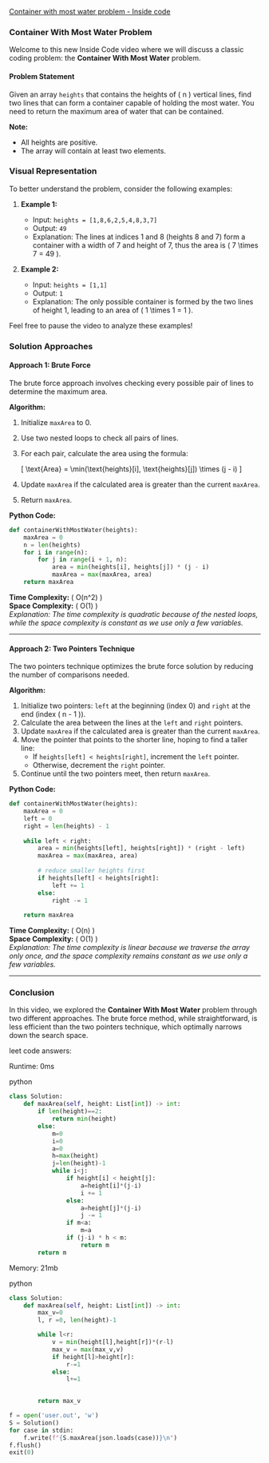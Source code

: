 

[Container with most water problem - Inside code](https://youtu.be/I7fFgU6n4x8?si=5wvxaUsi0kuueROZ)


### Container With Most Water Problem

Welcome to this new Inside Code video where we will discuss a classic coding problem: the **Container With Most Water** problem.

#### Problem Statement

Given an array `heights` that contains the heights of \( n \) vertical lines, find two lines that can form a container capable of holding the most water. You need to return the maximum area of water that can be contained.

**Note:**
- All heights are positive.
- The array will contain at least two elements.

### Visual Representation

To better understand the problem, consider the following examples:

1. **Example 1:**
   - Input: `heights = [1,8,6,2,5,4,8,3,7]`
   - Output: `49`
   - Explanation: The lines at indices 1 and 8 (heights 8 and 7) form a container with a width of 7 and height of 7, thus the area is \( 7 \times 7 = 49 \).

2. **Example 2:**
   - Input: `heights = [1,1]`
   - Output: `1`
   - Explanation: The only possible container is formed by the two lines of height 1, leading to an area of \( 1 \times 1 = 1 \).

Feel free to pause the video to analyze these examples!

### Solution Approaches

#### Approach 1: Brute Force

The brute force approach involves checking every possible pair of lines to determine the maximum area.

**Algorithm:**
1. Initialize `maxArea` to 0.
2. Use two nested loops to check all pairs of lines.
3. For each pair, calculate the area using the formula:

   \[
   \text{Area} = \min(\text{heights}[i], \text{heights}[j]) \times (j - i)
   \]

4. Update `maxArea` if the calculated area is greater than the current `maxArea`.
5. Return `maxArea`.

**Python Code:**
```python
def containerWithMostWater(heights):
    maxArea = 0
    n = len(heights)
    for i in range(n):
        for j in range(i + 1, n):
            area = min(heights[i], heights[j]) * (j - i)
            maxArea = max(maxArea, area)
    return maxArea
```

**Time Complexity:** \( O(n^2) \)  
**Space Complexity:** \( O(1) \)  
*Explanation: The time complexity is quadratic because of the nested loops, while the space complexity is constant as we use only a few variables.*

---

#### Approach 2: Two Pointers Technique

The two pointers technique optimizes the brute force solution by reducing the number of comparisons needed.

**Algorithm:**
1. Initialize two pointers: `left` at the beginning (index 0) and `right` at the end (index \( n - 1 \)).
2. Calculate the area between the lines at the `left` and `right` pointers.
3. Update `maxArea` if the calculated area is greater than the current `maxArea`.
4. Move the pointer that points to the shorter line, hoping to find a taller line:
   - If `heights[left] < heights[right]`, increment the `left` pointer.
   - Otherwise, decrement the `right` pointer.
5. Continue until the two pointers meet, then return `maxArea`.

**Python Code:**
```python
def containerWithMostWater(heights):
    maxArea = 0
    left = 0
    right = len(heights) - 1
    
    while left < right:
        area = min(heights[left], heights[right]) * (right - left)
        maxArea = max(maxArea, area)
        
        # reduce smaller heights first
        if heights[left] < heights[right]:
            left += 1
        else:
            right -= 1
            
    return maxArea
```



**Time Complexity:** \( O(n) \)  
**Space Complexity:** \( O(1) \)  
*Explanation: The time complexity is linear because we traverse the array only once, and the space complexity remains constant as we use only a few variables.*

---

### Conclusion

In this video, we explored the **Container With Most Water** problem through two different approaches. The brute force method, while straightforward, is less efficient than the two pointers technique, which optimally narrows down the search space. 



leet code answers:

Runtime: 0ms

python

```python
class Solution:
    def maxArea(self, height: List[int]) -> int:
        if len(height)==2:
            return min(height)
        else:
            m=0
            i=0
            a=0
            h=max(height)
            j=len(height)-1
            while i<j:
                if height[i] < height[j]:
                    a=height[i]*(j-i)
                    i += 1
                else:
                    a=height[j]*(j-i)
                    j -= 1
                if m<a:
                    m=a
                if (j-i) * h < m:
                    return m
        return m       
```


Memory: 21mb

python

```python
class Solution:
    def maxArea(self, height: List[int]) -> int:
        max_v=0
        l, r =0, len(height)-1

        while l<r:
            v = min(height[l],height[r])*(r-l)
            max_v = max(max_v,v)
            if height[l]>height[r]:
                r-=1
            else:
                l+=1

        
        return max_v

f = open('user.out', 'w')
S = Solution()
for case in stdin:
    f.write(f"{S.maxArea(json.loads(case))}\n")
f.flush()
exit(0)
        
```